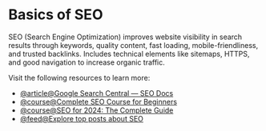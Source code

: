 # Basics of SEO

SEO (Search Engine Optimization) improves website visibility in search results through keywords, quality content, fast loading, mobile-friendliness, and trusted backlinks. Includes technical elements like sitemaps, HTTPS, and good navigation to increase organic traffic.

Visit the following resources to learn more:

- [@article@Google Search Central — SEO Docs](https://developers.google.com/search/docs)
- [@course@Complete SEO Course for Beginners](https://www.youtube.com/watch?v=xsVTqzratPs)
- [@course@SEO for 2024: The Complete Guide](https://www.youtube.com/watch?v=8YDUP-RH_4g)
- [@feed@Explore top posts about SEO](https://app.daily.dev/tags/seo?ref=roadmapsh)
